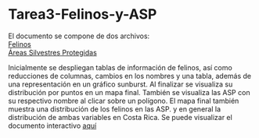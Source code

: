 # Tarea3-Felinos-y-ASP
El documento se compone de dos archivos:  
[Felinos](https://www.gbif.org/occurrence/download/0141580-220831081235567)  
[Áreas Silvestres Protegidas](https://www.snitcr.go.cr/ico_servicios_ogc_info?k=bm9kbzo6NDA=&nombre=SINAC)

Inicialmente se despliegan tablas de información de felinos, así como reducciones de columnas, cambios en los nombres y una tabla, además de una representación en un gráfico sunburst. Al finalizar se visualiza su distribución por puntos en un mapa final. También se visualiza las ASP con su respectivo nombre al clicar sobre un polígono. El mapa final también muestra una distribución de los felinos en las ASP. y en general la distribución de ambas variables en Costa Rica. Se puede visualizar el documento interactivo [aquí](https://nbviewer.org/github/hellenbonilla/tar03/blob/main/TAREA%2003.ipynb)
